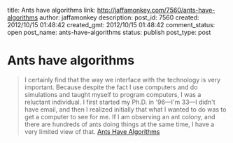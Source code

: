 title: Ants have algorithms
link: http://jaffamonkey.com/7560/ants-have-algorithms
author: jaffamonkey
description: 
post_id: 7560
created: 2012/10/15 01:48:42
created_gmt: 2012/10/15 01:48:42
comment_status: open
post_name: ants-have-algorithms
status: publish
post_type: post

# Ants have algorithms

> I certainly find that the way we interface with the technology is very important. Because despite the fact I use computers and do simulations and taught myself to program computers, I was a reluctant individual. I first started my Ph.D. in '96—I'm 33—I didn't have email, and then I realized initially that what I wanted to do was to get a computer to see for me. If I am observing an ant colony, and there are hundreds of ants doing things at the same time, I have a very limited view of that. [Ants Have Algorithms](http://edge.org/conversation/ants-have-algorithms)
